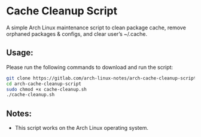 # Cache Cleanup Script
A simple Arch Linux maintenance script to clean package cache, remove orphaned packages & configs, and clear user’s ~/.cache.

## Usage:
Please run the following commands to download and run the script:
```bash
git clone https://gitlab.com/arch-linux-notes/arch-cache-cleanup-script.git
cd arch-cache-cleanup-script
sudo chmod +x cache-cleanup.sh
./cache-cleanup.sh
```

## Notes:
- This script works on the Arch Linux operating system.
